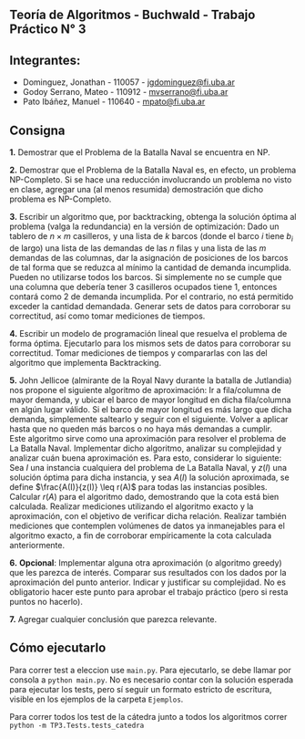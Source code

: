 ## Teoría de Algoritmos - Buchwald - Trabajo Práctico N° 3

## Integrantes:
- Dominguez, Jonathan - 110057 - jgdominguez@fi.uba.ar
- Godoy Serrano, Mateo - 110912 - mvserrano@fi.uba.ar
- Pato Ibáñez, Manuel - 110640 - mpato@fi.uba.ar

## Consigna
****1.**** Demostrar que el Problema de la Batalla Naval se encuentra en NP.

****2.**** Demostrar que el Problema de la Batalla Naval es, en efecto, un problema NP-Completo. Si se hace una reducción involucrando un problema no visto en clase, agregar una (al menos resumida) demostración que dicho problema es NP-Completo.

****3.**** Escribir un algoritmo que, por backtracking, obtenga la solución óptima al problema (valga la redundancia) en la versión de optimización: Dado un tablero de $n \times m$ casilleros, y una lista de $k$ barcos (donde el barco $i$ tiene $b_i$ de largo) una lista de las demandas de las $n$ filas y una lista de las $m$ demandas de las columnas, dar la asignación de posiciones de los barcos de tal forma que se reduzca al mínimo la cantidad de demanda incumplida. Pueden no utilizarse todos los barcos. Si simplemente no se cumple que una columna que debería tener 3 casilleros ocupados tiene 1, entonces contará como 2 de demanda incumplida. Por el contrario, no está permitido exceder la cantidad demandada. Generar sets de datos para corroborar su correctitud, así como tomar mediciones de tiempos.

****4.**** Escribir un modelo de programación lineal que resuelva el problema de forma óptima. Ejecutarlo para los mismos sets de datos para corroborar su correctitud. Tomar mediciones de tiempos y compararlas con las del algoritmo que implementa Backtracking.

****5.**** John Jellicoe (almirante de la Royal Navy durante la batalla de Jutlandia) nos propone el siguiente algoritmo de aproximación: Ir a fila/columna de mayor demanda, y ubicar el barco de mayor longitud en dicha fila/columna en algún lugar válido. Si el barco de mayor longitud es más largo que dicha demanda, simplemente saltearlo y seguir con el siguiente. Volver a aplicar hasta que no queden más barcos o no haya más demandas a cumplir. <br>
Este algoritmo sirve como una aproximación para resolver el problema de La Batalla Naval. Implementar dicho algoritmo, analizar su complejidad y analizar cuán buena aproximación es. Para esto, considerar lo siguiente: Sea $I$ una instancia cualquiera del problema de La Batalla Naval, y $z(I)$ una solución óptima para dicha instancia, y sea $A(I)$ la solución aproximada, se define $\frac{A(I)}{z(I)} \leq r(A)$ para todas las instancias posibles. Calcular $r(A)$ para el algoritmo dado, demostrando que la cota está bien calculada. Realizar mediciones utilizando el algoritmo exacto y la aproximación, con el objetivo de verificar dicha relación. Realizar también mediciones que contemplen volúmenes de datos ya inmanejables para el algoritmo exacto, a fin de corroborar empíricamente la cota calculada anteriormente.	

****6.**** **Opcional**: Implementar alguna otra aproximación (o algoritmo greedy) que les parezca de interés. Comparar sus resultados con los dados por la aproximación del punto anterior. Indicar y justificar su complejidad. No es obligatorio hacer este punto para aprobar el trabajo práctico (pero si resta puntos no hacerlo).

****7.**** Agregar cualquier conclusión que parezca relevante.

## Cómo ejecutarlo

Para correr test a eleccion use `main.py`. Para ejecutarlo, se debe llamar por consola a `python main.py`. No es necesario contar con la solución esperada para ejecutar los tests, pero sí seguir un formato estricto de escritura, visible en los ejemplos de la carpeta `Ejemplos`.

Para correr todos los test de la cátedra junto a todos los algoritmos correr `python -m TP3.Tests.tests_catedra`
